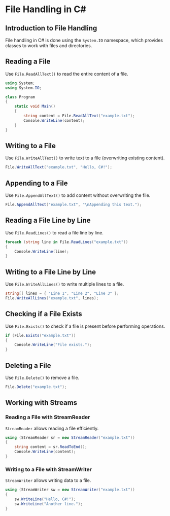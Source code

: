 # File Handling in C#

## Introduction to File Handling
File handling in C# is done using the `System.IO` namespace, which provides classes to work with files and directories.

## Reading a File
Use `File.ReadAllText()` to read the entire content of a file.
```csharp
using System;
using System.IO;

class Program
{
    static void Main()
    {
        string content = File.ReadAllText("example.txt");
        Console.WriteLine(content);
    }
}
```

## Writing to a File
Use `File.WriteAllText()` to write text to a file (overwriting existing content).
```csharp
File.WriteAllText("example.txt", "Hello, C#!");
```

## Appending to a File
Use `File.AppendAllText()` to add content without overwriting the file.
```csharp
File.AppendAllText("example.txt", "\nAppending this text.");
```

## Reading a File Line by Line
Use `File.ReadLines()` to read a file line by line.
```csharp
foreach (string line in File.ReadLines("example.txt"))
{
    Console.WriteLine(line);
}
```

## Writing to a File Line by Line
Use `File.WriteAllLines()` to write multiple lines to a file.
```csharp
string[] lines = { "Line 1", "Line 2", "Line 3" };
File.WriteAllLines("example.txt", lines);
```

## Checking if a File Exists
Use `File.Exists()` to check if a file is present before performing operations.
```csharp
if (File.Exists("example.txt"))
{
    Console.WriteLine("File exists.");
}
```

## Deleting a File
Use `File.Delete()` to remove a file.
```csharp
File.Delete("example.txt");
```

## Working with Streams
### Reading a File with StreamReader
`StreamReader` allows reading a file efficiently.
```csharp
using (StreamReader sr = new StreamReader("example.txt"))
{
    string content = sr.ReadToEnd();
    Console.WriteLine(content);
}
```

### Writing to a File with StreamWriter
`StreamWriter` allows writing data to a file.
```csharp
using (StreamWriter sw = new StreamWriter("example.txt"))
{
    sw.WriteLine("Hello, C#!");
    sw.WriteLine("Another line.");
}
```
